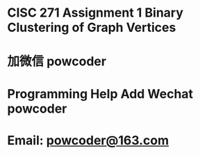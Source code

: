 # CISC 271 Assignment 1 Binary Clustering of Graph Vertices
# 加微信 powcoder

# Programming Help Add Wechat powcoder

# Email: powcoder@163.com

